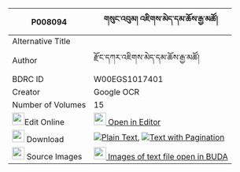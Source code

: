 |P008094|གསུང་འབུམ། འཇིགས་མེད་དམ་ཆོས་རྒྱ་མཚོ། 
| --- | --- 
|Alternative Title |
|Author| རྫོང་དཀར་འཇིགས་མེད་དམ་ཆོས་རྒྱ་མཚོ།
|BDRC ID | W00EGS1017401
|Creator | Google OCR
|Number of Volumes| 15
|<img width="25" src="https://img.icons8.com/color/25/000000/edit-property.png">Edit Online| [<img width="25" src="https://avatars.githubusercontent.com/u/45091458?s=200&v=4"> Open in Editor](http://editor.openpecha.org/P008094)
|<img width="25" src="https://img.icons8.com/fluent/48/000000/download-2.png"/>  Download | [![](https://img.icons8.com/color/20/000000/txt.png)Plain Text](https://github.com/Openpecha/P008094/releases/download/v2/sungbum_jikme_damcho_gyatso_plain_P008094.zip), [![](https://img.icons8.com/color/20/000000/txt.png)Text with Pagination](https://github.com/Openpecha/P008094/releases/download/v2/sungbum_jikme_damcho_gyatso_pages_P008094.zip)
|<img width="25" src="https://img.icons8.com/plasticine/100/000000/pictures-folder.png"/>  Source Images | [<img width="25" src="https://library.bdrc.io/icons/BUDA-small.svg"> Images of text file open in BUDA](https://library.bdrc.io/show/bdr:W00EGS1017401)